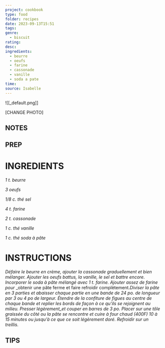 ```yaml
---
project: cookbook
type: food
folder: recipes
date: 2023-09-13T15:51
tags: 
genre:
  - biscuit
rating: 
desc: 
ingredients:
  - beurre
  - oeufs
  - farine
  - cassonade
  - vanille
  - soda a pate
time: 
source: Isabelle
---
```


![[_default.png]]

[CHANGE PHOTO]


## NOTES




## PREP


# INGREDIENTS

_1 t. beurre_

_3 oeufs_

_1/8 c. thé sel_

_4 t. farine_

_2 t. cassonade_

_1 c. thé vanille_

_1 c. thé soda à pâte_



# INSTRUCTIONS

_Défaire le beurre en crème, ajouter la cassonade_
_graduellement et bien mélanger. Ajouter_
_les oeufs battus, la vanille, le sel et battre_
_encore. Incorporer le soda à pâte mélangé_
_avec 1 t. farine. Ajouter assez de farine pour_
_obtenir une pâte ferme et faire refroidir complètement._Diviser la pâte en 3 parties et_
_abaisser chaque partie en une bande de 24_
_po. de longueur par 3 ou 4 po de largeur._
_Étendre de la confiture de figues au centre_
_de chaque bande et replier les bords de façon_
_à ce qu’ils se rejoignent au milieu. Presser_
_légèrement_et couper en barres de 3 po. Placer_
_sur une tôle graissée du côté ou la pâte_
_se rencontre et cuire à four chaud (400F) 10 à_
_15 minutes ou jusqu’à ce que ce soit légèrement_
_doré. Refroidir sur un treillis._



## TIPS



